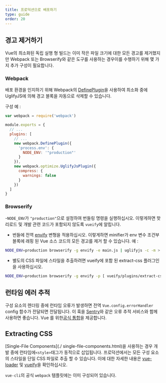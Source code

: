 ```yaml
---
title: 프로덕션으로 배포하기
type: guide
order: 20
---
```


## 경고 제거하기

Vue의 최소화된 독립 실행 형 빌드는 이미 작은 파일 크기에 대한 모든 경고를 제거했지만 Webpack 또는 Browserify와 같은 도구를 사용하는 경우이를 수행하기 위해 몇 가지 추가 구성이 필요합니다.

### Webpack

배포 환경을 인지하기 위해 Webpack의 [DefinePlugin](http://webpack.github.io/docs/list-of-plugins.html#defineplugin)을 사용하여 최소화 중에 UglifyJS에 의해 경고 블록을 자동으로 삭제할 수 있습니다.

구성 예 :

``` js
var webpack = require('webpack')

module.exports = {
  // ...
  plugins: [
    // ...
    new webpack.DefinePlugin({
      'process.env': {
        NODE_ENV: '"production"'
      }
    }),
    new webpack.optimize.UglifyJsPlugin({
      compress: {
        warnings: false
      }
    })
  ]
}
```

### Browserify

-`NODE_ENV`가 `"production"`으로 설정하여 번들링 명령을 실행하십시오. 이렇게하면 핫 리로드 및 개발 관련 코드가 포함되지 않도록 `vueify`에 알립니다.
- 번들에 전역 [envify](https://github.com/hughsk/envify) 변형을 적용하십시오. 이렇게하면 minifier가 env 변수 조건부 블록에 래핑 된 Vue 소스 코드의 모든 경고를 제거 할 수 있습니다.
예 :

``` bash
NODE_ENV=production browserify -g envify -e main.js | uglifyjs -c -m > build.js
```

- 별도의 CSS 파일에 스타일을 추출하려면 vueify에 포함 된 extract-css 플러그인을 사용하십시오.

``` bash
NODE_ENV=production browserify -g envify -p [ vueify/plugins/extract-css -o build.css ] -e main.js | uglifyjs -c -m > build.js
```

## 런타임 에러 추적

구성 요소의 렌더링 중에 런타임 오류가 발생하면 전역 `Vue.config.errorHandler` config 함수가 전달되면 전달됩니다. 이 훅을 [Sentry](https://sentry.io)와 같은 오류 추적 서비스와 함께 사용하면 좋습니다. Vue 를 위한[공식 통합](https://sentry.io/for/vue)을 제공합니다.

## Extracting CSS

[Single-File Components](./ single-file-components.html)을 사용하는 경우 개발 중에 런타임에`<style>`태그가 동적으로 삽입됩니다. 프로덕션에서는 모든 구성 요소의 스타일을 단일 CSS 파일로 추출 할 수 있습니다. 이에 대한 자세한 내용은 [vue-loader](http://vue-loader.vuejs.org/en/configurations/extract-css.html) 및 [vueify](https://github.com/vuejs/vueify#css-extraction)을 확인하십시오.

`vue-cli`의 공식 `webpack` 템플릿에는 이미 구성되어 있습니다.
